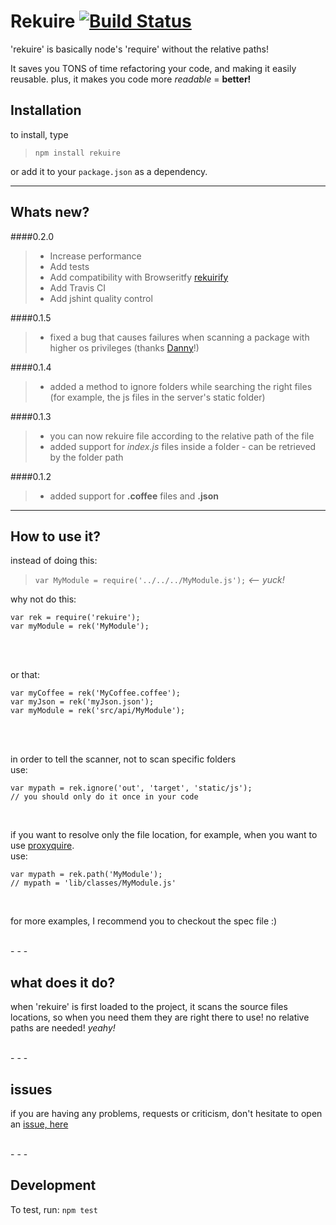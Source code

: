 Rekuire [![Build Status](https://travis-ci.org/malys/rekuire.png)](https://travis-ci.org/malys/rekuire)
=========
'rekuire' is basically node's 'require' without the relative paths!

It saves you TONS of time refactoring your code, and making it easily reusable.
plus, it makes you code more *readable* = **better!**

Installation
-------------
to install, type
> ```npm install rekuire```

or add it to your ```package.json``` as a dependency.
<br/>
- - - 
Whats new?
----------
####0.2.0
> * Increase performance
> * Add tests
> * Add compatibility with Browseritfy [rekuirify](https://github.com/malys/node-rekuirify)
> * Add Travis CI
> * Add jshint quality control

####0.1.5
> * fixed a bug that causes failures when scanning a package with higher os privileges (thanks [Danny][danny]!)

####0.1.4
> * added a method to ignore folders while searching the right files (for example, the js files in the server's static folder)

####0.1.3
> * you can now rekuire file according to the relative path of the file
> * added support for *index.js* files inside a folder - can be retrieved by the folder path

####0.1.2
> * added support for **.coffee** files and **.json**

- - - 

How to use it?
-----------------
instead of doing this: <br/>
> ```var MyModule = require('../../../MyModule.js');``` *<-- yuck!*

why not do this:<br/>
```
var rek = require('rekuire');
var myModule = rek('MyModule');
```
<br/><br/>

or that:<br/>
```
var myCoffee = rek('MyCoffee.coffee');
var myJson = rek('myJson.json');
var myModule = rek('src/api/MyModule');
```
<br/>

<br/>


in order to tell the scanner, not to scan specific folders<br/>
use: <br/>
```
var mypath = rek.ignore('out', 'target', 'static/js');
// you should only do it once in your code
```

<br/>


if you want to resolve only the file location, for example, when you want to use [proxyquire][proxyquire].<br/>
use: <br/>
```
var mypath = rek.path('MyModule');
// mypath = 'lib/classes/MyModule.js' 
```

<br/>

for more examples, I recommend you to checkout the spec file :)

<br/>
- - - 
<br/> 

what does it do?
----------------
when 'rekuire' is first loaded to the project, it scans the source files locations,
so when you need them they are right there to use!
no relative paths are needed! *yeahy!*

<br/>
- - - 
<br/>

issues
-------
if you are having any problems, requests or criticism, don't hesitate to open an [issue, here][issue]

<br/>
- - - 
<br/> 



Development
-------------
To test, run: ```npm test```


[proxyquire]:https://github.com/thlorenz/proxyquire
[issue]:https://github.com/nadav-dav/rekuire/issues
[danny]:https://github.com/danyshaanan
